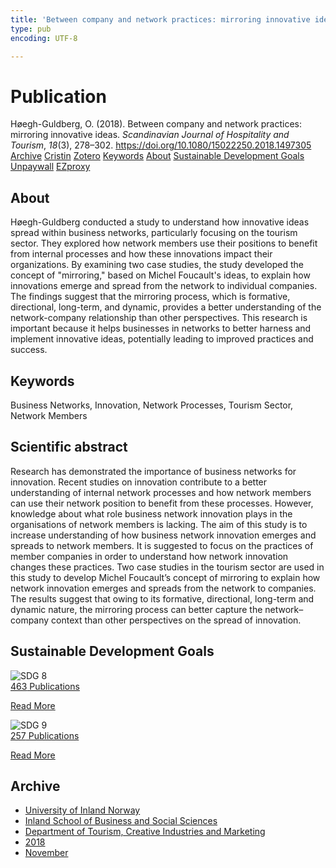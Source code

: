```yaml
---
title: 'Between company and network practices: mirroring innovative ideas'
type: pub
encoding: UTF-8

---
```

<h1>Publication</h1>
<article id="csl-bib-container-KYHVPNU4" class="csl-bib-container">
  <div class="csl-bib-body"> <div class="csl-entry">Høegh-Guldberg, O. (2018). Between company and network practices: mirroring innovative ideas. <i>Scandinavian Journal of Hospitality and Tourism</i>, <i>18</i>(3), 278–302. <a href="https://doi.org/10.1080/15022250.2018.1497305">https://doi.org/10.1080/15022250.2018.1497305</a></div> </div>
  <div class="csl-bib-buttons">
    <a href="#taxonomy-article-KYHVPNU4" alt="archive" class="csl-bib-button">Archive</a>
    <a href="https://app.cristin.no/results/show.jsf?id=1625878" alt="Cristin" class="csl-bib-button">Cristin</a>
    <a href="http://zotero.org/groups/5881554/items/KYHVPNU4" alt="Zotero" class="csl-bib-button">Zotero</a>
    <a href="#keywords-article-KYHVPNU4" alt="keywords" class="csl-bib-button">Keywords</a>
    <a href="#about-article-KYHVPNU4" alt="about_pub" class="csl-bib-button">About</a>
    <a href="#sdg-article-KYHVPNU4" alt="sdg" class="csl-bib-button">Sustainable Development Goals</a>
    <a href="https://doi.org/10.1080/15022250.2018.1497305" alt="Unpaywall" class="csl-bib-button">Unpaywall</a>
    <a href="https://doi.org/10.1080/15022250.2018.1497305" alt="EZproxy" class="csl-bib-button">EZproxy</a>
  </div>
  <div id="csl-bib-meta-container-KYHVPNU4"></div>
</article>
<div id="csl-bib-meta-KYHVPNU4" class="csl-bib-meta">
  <article id="about-article-KYHVPNU4" class="about_pub-article">
    <h1>About</h1>
    Høegh-Guldberg conducted a study to understand how innovative ideas spread within business networks, particularly focusing on the tourism sector. They explored how network members use their positions to benefit from internal processes and how these innovations impact their organizations. By examining two case studies, the study developed the concept of "mirroring," based on Michel Foucault's ideas, to explain how innovations emerge and spread from the network to individual companies. The findings suggest that the mirroring process, which is formative, directional, long-term, and dynamic, provides a better understanding of the network-company relationship than other perspectives. This research is important because it helps businesses in networks to better harness and implement innovative ideas, potentially leading to improved practices and success.
  </article>
  <article id="keywords-article-KYHVPNU4" class="keywords-article">
    <h1>Keywords</h1>
    Business Networks, Innovation, Network Processes, Tourism Sector, Network Members
  </article>
  <article id="abstract-article-KYHVPNU4" class="abstract-article">
    <h1>Scientific abstract</h1>
    Research has demonstrated the importance of business networks for innovation. Recent studies on innovation contribute to a better understanding of internal network processes and how network members can use their network position to benefit from these processes. However, knowledge about what role business network innovation plays in the organisations of network members is lacking. The aim of this study is to increase understanding of how business network innovation emerges and spreads to network members. It is suggested to focus on the practices of member companies in order to understand how network innovation changes these practices. Two case studies in the tourism sector are used in this study to develop Michel Foucault’s concept of mirroring to explain how network innovation emerges and spreads from the network to companies. The results suggest that owing to its formative, directional, long-term and dynamic nature, the mirroring process can better capture the network–company context than other perspectives on the spread of innovation.
  </article>
  <article id="sdg-article-KYHVPNU4" class="sdg-article">
    <h1>Sustainable Development Goals</h1>
    <div class="sdg-container"><div id="sdg8" class="sdg">
        <img src="{{< params subfolder >}}images/sdg/sdg08_en.png" class="image" alt="SDG 8">
        <div class="sdg-overlay">
          <a href="{{< params subfolder >}}en/archive/?sdg=8#archive" class="sdg-publication-count"><span>463</span> Publications</a>
          <p><a href="https://sdgs.un.org/goals/goal8" class="sdg-read-more">Read More</a></p>
        </div>
      </div> <div id="sdg9" class="sdg">
        <img src="{{< params subfolder >}}images/sdg/sdg09_en.png" class="image" alt="SDG 9">
        <div class="sdg-overlay">
          <a href="{{< params subfolder >}}en/archive/?sdg=9#archive" class="sdg-publication-count"><span>257</span> Publications</a>
          <p><a href="https://sdgs.un.org/goals/goal9" class="sdg-read-more">Read More</a></p>
        </div>
      </div></div>
  </article>
  <article id="taxonomy-article-KYHVPNU4" class="taxonomy-article">
    <h1>Archive</h1>
    <ul>
      <li><a href="{{< params subfolder >}}en/archive/?key=3DCRN523">University of Inland Norway</a></li>
      <li><a href="{{< params subfolder >}}en/archive/?key=DU8Q9LN9">Inland School of Business and Social Sciences</a></li>
      <li><a href="{{< params subfolder >}}en/archive/?key=HTIZLGPZ">Department of Tourism, Creative Industries and Marketing</a></li>
      <li><a href="{{< params subfolder >}}en/archive/?key=E7U487S5">2018</a></li>
      <li><a href="{{< params subfolder >}}en/archive/?key=67A3MQIQ">November</a></li>
    </ul>
  </article>
</div>
